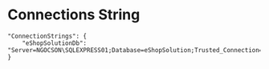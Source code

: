 # Connections String
    "ConnectionStrings": {
        "eShopSolutionDb": "Server=NGOCSON\SQLEXPRESS01;Database=eShopSolution;Trusted_Connection=True;"
    }
